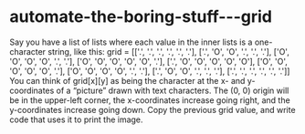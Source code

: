 # automate-the-boring-stuff---grid
Say you have a list of lists where each value in the inner lists is a one-character string, like this:
grid = [['.', '.', '.', '.', '.', '.'],        ['.', 'O', 'O', '.', '.', '.'],        ['O', 'O', 'O', 'O', '.', '.'],        ['O', 'O', 'O', 'O', 'O', '.'],        ['.', 'O', 'O', 'O', 'O', 'O'],        ['O', 'O', 'O', 'O', 'O', '.'],        ['O', 'O', 'O', 'O', '.', '.'],        ['.', 'O', 'O', '.', '.', '.'],        ['.', '.', '.', '.', '.', '.']]
You can think of grid[x][y] as being the character at the x- and 
y- coordinates of a “picture” drawn with text characters. The (0, 0) origin will be in the upper-left corner, the x-coordinates increase going right, and the y-coordinates increase going down. Copy the previous grid value, and write code that uses it to print the image.
